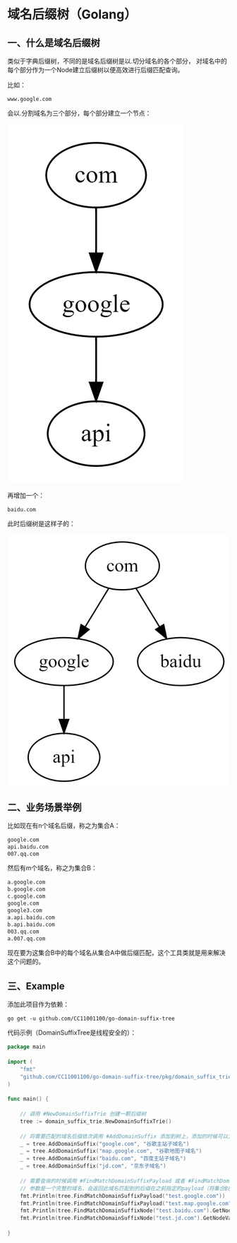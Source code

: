# 域名后缀树（Golang）

## 一、什么是域名后缀树

类似于字典后缀树，不同的是域名后缀树是以.切分域名的各个部分， 对域名中的每个部分作为一个Node建立后缀树以便高效进行后缀匹配查询。

比如：

```text
www.google.com
```

会以.分割域名为三个部分，每个部分建立一个节点：

![](.README_images/5f9cf648.png)

再增加一个：

```text
baidu.com
```

此时后缀树是这样子的：

![](.README_images/b7910457.png)

## 二、业务场景举例

比如现在有n个域名后缀，称之为集合A：

```text
google.com
api.baidu.com
007.qq.com
```

然后有m个域名，称之为集合B：

```text
a.google.com
b.google.com
c.google.com
google.com
google3.com
a.api.baidu.com
b.api.baidu.com
003.qq.com
a.007.qq.com
```

现在要为这集合B中的每个域名从集合A中做后缀匹配，这个工具类就是用来解决这个问题的。

## 三、Example

添加此项目作为依赖：

```text
go get -u github.com/CC11001100/go-domain-suffix-tree
```

代码示例（DomainSuffixTree是线程安全的）：

```go
package main

import (
	"fmt"
	"github.com/CC11001100/go-domain-suffix-tree/pkg/domain_suffix_trie"
)

func main() {

	// 调用 #NewDomainSuffixTrie 创建一颗后缀树
	tree := domain_suffix_trie.NewDomainSuffixTrie()

	// 将需要匹配的域名后缀依次调用 #AddDomainSuffix 添加到树上，添加的时候可以为后缀指定一个payload（使用集合A构建树）
	_ = tree.AddDomainSuffix("google.com", "谷歌主站子域名")
	_ = tree.AddDomainSuffix("map.google.com", "谷歌地图子域名")
	_ = tree.AddDomainSuffix("baidu.com", "百度主站子域名")
	_ = tree.AddDomainSuffix("jd.com", "京东子域名")

	// 需要查询的时候调用 #FindMatchDomainSuffixPayload 或者 #FindMatchDomainSuffixNode 查询，
	// 参数是一个完整的域名，会返回此域名匹配到的后缀在之前指定的payload（将集合B的每个元素依次在树上查询）
	fmt.Println(tree.FindMatchDomainSuffixPayload("test.google.com"))           // output: 谷歌主站子域名
	fmt.Println(tree.FindMatchDomainSuffixPayload("test.map.google.com"))       // output: 谷歌地图子域名
	fmt.Println(tree.FindMatchDomainSuffixNode("test.baidu.com").GetNodePath()) // output: baidu.com
	fmt.Println(tree.FindMatchDomainSuffixNode("test.jd.com").GetNodeValue())   // output: jd

}
```
